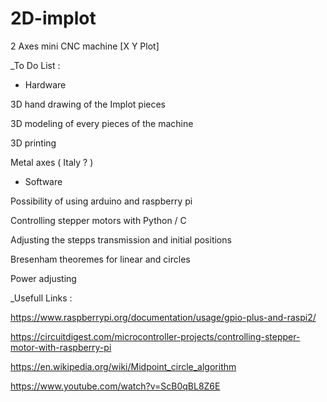 # 2D-implot
2 Axes mini CNC machine [X Y Plot]



_To Do List :

- Hardware

3D hand drawing of the Implot pieces

3D modeling of every pieces of the machine

3D printing

Metal axes ( Italy ? )

- Software

Possibility of using arduino and raspberry pi

Controlling stepper motors with Python / C

Adjusting the stepps transmission and initial positions 

Bresenham theoremes for linear and circles

Power adjusting


_Usefull Links : 

https://www.raspberrypi.org/documentation/usage/gpio-plus-and-raspi2/

https://circuitdigest.com/microcontroller-projects/controlling-stepper-motor-with-raspberry-pi

https://en.wikipedia.org/wiki/Midpoint_circle_algorithm

https://www.youtube.com/watch?v=ScB0qBL8Z6E



